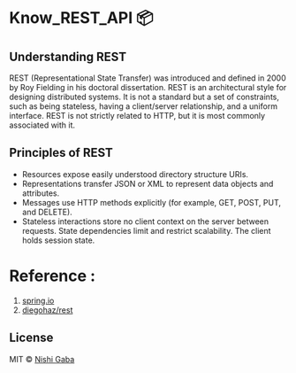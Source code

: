 # Know_REST_API :package:

## Understanding REST

REST (Representational State Transfer) was introduced and defined in 2000 by Roy Fielding in his doctoral dissertation. REST is an architectural style for designing distributed systems. It is not a standard but a set of constraints, such as being stateless, having a client/server relationship, and a uniform interface. REST is not strictly related to HTTP, but it is most commonly associated with it.

## Principles of REST

* Resources expose easily understood directory structure URIs.
* Representations transfer JSON or XML to represent data objects and attributes.
* Messages use HTTP methods explicitly (for example, GET, POST, PUT, and DELETE).
* Stateless interactions store no client context on the server between requests. State dependencies limit and restrict scalability. The client holds session state.


# Reference :
1. [spring.io](https://spring.io/understanding/REST)
2. [diegohaz/rest](https://github.com/diegohaz/rest)

## License

MIT © [Nishi Gaba](https://github.com/NishiGaba)

